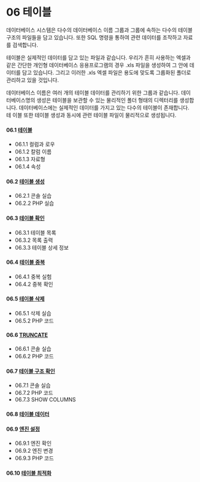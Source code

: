 # 06 테이블 
데이터베이스 시스템은 다수의 데이터베이스 이름 그룹과 그룹에 속하는 다수의 테이블 구조의 파일들을 담고 있습니다. 또한 SQL 명령을 통하여 관련 데이터를 조작하고 자료 를 검색합니다.  

테이블은 실제적인 데이터를 담고 있는 파일과 같습니다. 우리가 흔히 사용하는 엑셀과 같은 간단한 개인형 데이터베이스 응용프로그램의 경우 .xls 파일을 생성하여 그 안에 데 이터를 담고 있습니다. 그리고 이러한 .xls 엑셀 파일은 용도에 맞도록 그룹화된 폴더로 관리하고 있을 것입니다.  

데이터베이스 이름은 여러 개의 테이블 데이터를 관리하기 위한 그룹과 같습니다. 데이 터베이스명의 생성은 테이블을 보관할 수 있는 물리적인 폴더 형태의 디렉터리를 생성합 니다. 데이터베이스에는 실제적인 데이터를 가지고 있는 다수의 테이블이 존재합니다. 테 이블 또한 테이블 생성과 동시에 관련 테이블 파일이 물리적으로 생성됩니다. 

#### 06.1 [테이블](06.1)
* 06.1.1 컬럼과 로우
* 06.1.2 칼럼 이름 
* 06.1.3 자료형
* 06.1.4 속성

#### 06.2 [테이블 생성](06.2)
* 06.2.1 콘솔 실습
* 06.2.2 PHP 실습

#### 06.3 [테이블 확인](06.3)
* 06.3.1 테이블 목록
* 06.3.2 목록 출력
* 06.3.3 테이블 상세 정보

#### 06.4 [테이블 중복](06.4)
* 06.4.1 중복 실험
* 06.4.2 중복 확인

#### 06.5 [테이블 삭제](06.5)
* 06.5.1 삭제 실습
* 06.5.2 PHP 코드

#### 06.6 [TRUNCATE](06.6) 
* 06.6.1 콘솔 실습
* 06.6.2 PHP 코드

#### 06.7 [테이블 구조 확인](06.7) 
* 06.7.1 콘솔 실습 
* 06.7.2 PHP 코드
* 06.7.3 SHOW COLUMNS

#### 06.8 [테이블 데이터](06.8)

#### 06.9 [엔진 설정](06.9)
* 06.9.1 엔진 확인
* 06.9.2 엔진 변경
* 06.9.3 PHP 코드 

#### 06.10 [테이블 최적화](06.10)





